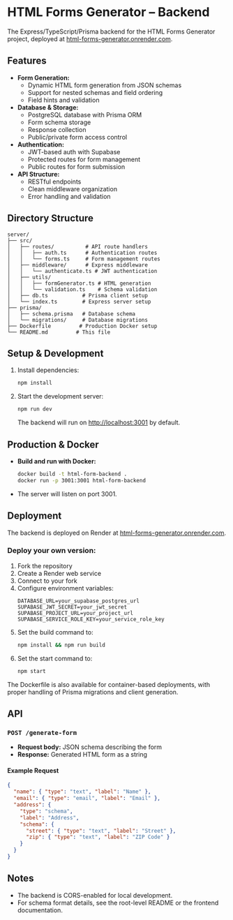 # HTML Forms Generator – Backend

The Express/TypeScript/Prisma backend for the HTML Forms Generator project, deployed at [html-forms-generator.onrender.com](https://html-forms-generator.onrender.com).

## Features
- **Form Generation:**
  - Dynamic HTML form generation from JSON schemas
  - Support for nested schemas and field ordering
  - Field hints and validation
- **Database & Storage:**
  - PostgreSQL database with Prisma ORM
  - Form schema storage
  - Response collection
  - Public/private form access control
- **Authentication:**
  - JWT-based auth with Supabase
  - Protected routes for form management
  - Public routes for form submission
- **API Structure:**
  - RESTful endpoints
  - Clean middleware organization
  - Error handling and validation

## Directory Structure
```
server/
├── src/
│   ├── routes/          # API route handlers
│   │   ├── auth.ts      # Authentication routes
│   │   └── forms.ts     # Form management routes
│   ├── middleware/      # Express middleware
│   │   └── authenticate.ts # JWT authentication
│   ├── utils/          
│   │   ├── formGenerator.ts # HTML generation
│   │   └── validation.ts    # Schema validation
│   ├── db.ts           # Prisma client setup
│   └── index.ts        # Express server setup
├── prisma/
│   ├── schema.prisma   # Database schema
│   └── migrations/     # Database migrations
├── Dockerfile         # Production Docker setup
└── README.md         # This file
```

## Setup & Development

1. Install dependencies:
   ```sh
   npm install
   ```
2. Start the development server:
   ```sh
   npm run dev
   ```
   The backend will run on [http://localhost:3001](http://localhost:3001) by default.

## Production & Docker

- **Build and run with Docker:**
  ```sh
  docker build -t html-form-backend .
  docker run -p 3001:3001 html-form-backend
  ```
- The server will listen on port 3001.

## Deployment
The backend is deployed on Render at [html-forms-generator.onrender.com](https://html-forms-generator.onrender.com).

### Deploy your own version:

1. Fork the repository
2. Create a Render web service
3. Connect to your fork
4. Configure environment variables:
   ```
   DATABASE_URL=your_supabase_postgres_url
   SUPABASE_JWT_SECRET=your_jwt_secret
   SUPABASE_PROJECT_URL=your_project_url
   SUPABASE_SERVICE_ROLE_KEY=your_service_role_key
   ```
5. Set the build command to:
   ```sh
   npm install && npm run build
   ```
6. Set the start command to:
   ```sh
   npm start
   ```

The Dockerfile is also available for container-based deployments, with proper handling of Prisma migrations and client generation.

## API

### `POST /generate-form`
- **Request body:** JSON schema describing the form
- **Response:** Generated HTML form as a string

#### Example Request
```json
{
  "name": { "type": "text", "label": "Name" },
  "email": { "type": "email", "label": "Email" },
  "address": {
    "type": "schema",
    "label": "Address",
    "schema": {
      "street": { "type": "text", "label": "Street" },
      "zip": { "type": "text", "label": "ZIP Code" }
    }
  }
}
```

## Notes
- The backend is CORS-enabled for local development.
- For schema format details, see the root-level README or the frontend documentation.
